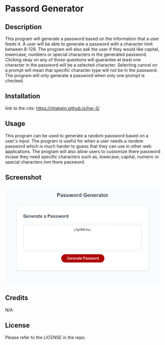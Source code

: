 # Passord Generator

## Description

This program will generate a password based on the information that a user feeds it. A user will be able to generate a password with a character limit between 8-128. The program will also ask the user if they would like capital, lowercase, numbers or special characters in the generated password. Clicking okay on any of those questions will guarantee at least one character in the password will be a selected character. Selecting cancel on a prompt will mean that specific character type will not be in the password. The program will only generate a password when only one prompt is checked.
## Installation

link to the cite: https://nhatwin.github.io/hw-3/

## Usage

This program can be used to generate a random password based on a user's input. The program is useful for when a user needs a random password which is much harder to guess that they can use in other web applications. The program will also allow users to customize there password incase they need specific characters such as, lowecase, capital, numeric or special characters inm there password.

## Screenshot

![screemshot of website](./Screenshotpassword.png)

## Credits

N/A

## License

Please refer to the LICENSE in the repo.